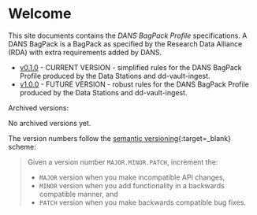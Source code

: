 Welcome
=======

This site documents contains the *DANS BagPack Profile* specifications. A DANS BagPack is a BagPack as specified by the Research Data Alliance (RDA) with extra requirements added by DANS.

* [v0.1.0](versions/0.1.0.md) - CURRENT VERSION - simplified rules for the DANS BagPack Profile produced by the Data Stations and dd-vault-ingest.
* [v1.0.0](versions/1.0.0.md) - FUTURE VERSION - robust rules for the DANS BagPack Profile produced by the Data Stations and dd-vault-ingest.

Archived versions:

No archived versions yet.

The version numbers follow the [semantic versioning](https://semver.org/){:target=_blank} scheme: 

> Given a version number `MAJOR.MINOR.PATCH`, increment the:
>
> * `MAJOR` version when you make incompatible API changes,
> * `MINOR` version when you add functionality in a backwards compatible manner, and
> * `PATCH` version when you make backwards compatible bug fixes.
